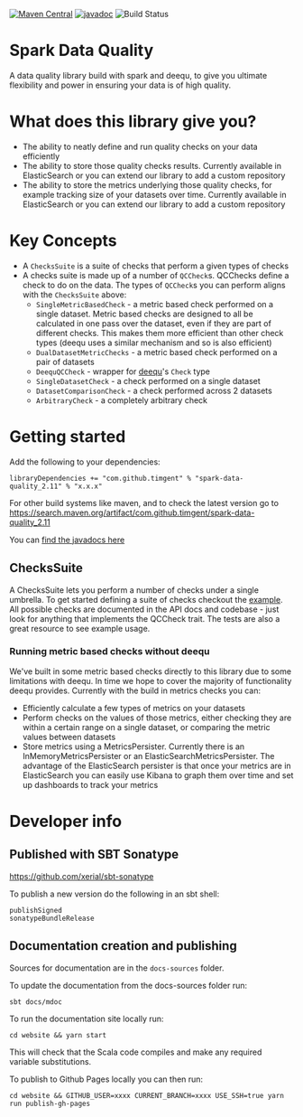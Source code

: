 [![Maven Central](https://maven-badges.herokuapp.com/maven-central/com.github.timgent/spark-data-quality_2.11/badge.svg)](https://maven-badges.herokuapp.com/maven-central/com.github.timgent/spark-data-quality_2.11)
[![javadoc](https://javadoc.io/badge2/com.github.timgent/spark-data-quality_2.11/javadoc.svg)](https://javadoc.io/doc/com.github.timgent/spark-data-quality_2.11)
![Build Status](https://github.com/timgent/spark-data-quality/workflows/Scala%20CI/badge.svg)

# Spark Data Quality
A data quality library build with spark and deequ, to give you ultimate flexibility and power in ensuring your data
is of high quality.

# What does this library give you?
* The ability to neatly define and run quality checks on your data efficiently
* The ability to store those quality checks results. Currently available in ElasticSearch or you can extend our library to add a custom repository
* The ability to store the metrics underlying those quality checks, for example tracking size of your datasets over time. Currently available in ElasticSearch or you can extend our library to add a custom repository

# Key Concepts
* A `ChecksSuite` is a suite of checks that perform a given types of checks
* A checks suite is made up of a number of `QCCheck`s. QCChecks define a check to do on the data. The types of `QCCheck`s
you can perform aligns with the `ChecksSuite` above:
    * `SingleMetricBasedCheck` - a metric based check performed on a single dataset. Metric based checks are designed
    to all be calculated in one pass over the dataset, even if they are part of different checks. This makes them more
    efficient than other check types (deequ uses a similar mechanism and so is also efficient)
    * `DualDatasetMetricChecks` - a metric based check performed on a pair of datasets
    * `DeequQCCheck` - wrapper for [deequ](https://github.com/awslabs/deequ/tree/master/src/main/scala/com/amazon/deequ)'s `Check` type
    * `SingleDatasetCheck` - a check performed on a single dataset
    * `DatasetComparisonCheck` - a check performed across 2 datasets
    * `ArbitraryCheck` - a completely arbitrary check

# Getting started
Add the following to your dependencies:
```
libraryDependencies += "com.github.timgent" % "spark-data-quality_2.11" % "x.x.x"
```
For other build systems like maven, and to check the latest version go to 
https://search.maven.org/artifact/com.github.timgent/spark-data-quality_2.11

You can [find the javadocs here](https://www.javadoc.io/doc/com.github.timgent/spark-data-quality_2.11/latest/index.html#package)

## ChecksSuite
A ChecksSuite lets you perform a number of checks under a single umbrella. To get started defining a suite of checks
checkout the [example](src/main/scala/com/github/timgent/sparkdataquality/examples). All possible checks are documented
in the API docs and codebase - just look for anything that implements the QCCheck trait. The tests are also a great
resource to see example usage.

### Running metric based checks without deequ
We've built in some metric based checks directly to this library due to some limitations with deequ. In time we hope
to cover the majority of functionality deequ provides. Currently with the build in metrics checks you can:

* Efficiently calculate a few types of metrics on your datasets
* Perform checks on the values of those metrics, either checking they are within a certain range on a single dataset,
or comparing the metric values between datasets
* Store metrics using a MetricsPersister. Currently there is an InMemoryMetricsPersister or an 
ElasticSearchMetricsPersister. The advantage of the ElasticSearch persister is that once your metrics are in 
ElasticSearch you can easily use Kibana to graph them over time and set up dashboards to track your metrics

# Developer info

## Published with SBT Sonatype
https://github.com/xerial/sbt-sonatype

To publish a new version do the following in an sbt shell:
```
publishSigned
sonatypeBundleRelease
```

## Documentation creation and publishing
Sources for documentation are in the `docs-sources` folder.

To update the documentation from the docs-sources folder run:
```
sbt docs/mdoc
```

To run the documentation site locally run:
```
cd website && yarn start
```

This will check that the Scala code compiles and make any required variable substitutions.

To publish to Github Pages locally you can then run:
```
cd website && GITHUB_USER=xxxx CURRENT_BRANCH=xxxx USE_SSH=true yarn run publish-gh-pages
```